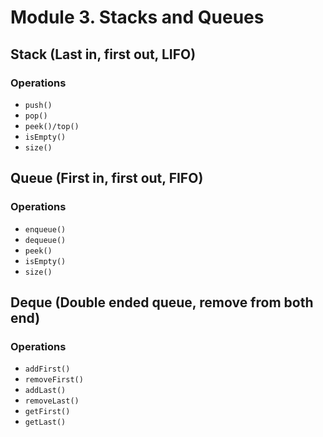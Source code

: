 # Module 3. Stacks and Queues

## Stack (Last in, first out, LIFO)

### Operations

- `push()`
- `pop()`
- `peek()/top()`
- `isEmpty()`
- `size()`

## Queue (First in, first out, FIFO)

### Operations

- `enqueue()`
- `dequeue()`
- `peek()`
- `isEmpty()`
- `size()`

## Deque (Double ended queue, remove from both end)

### Operations

- `addFirst()`
- `removeFirst()`
- `addLast()`
- `removeLast()`
- `getFirst()`
- `getLast()`